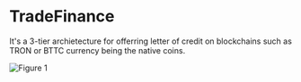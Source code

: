# TradeFinance

It's a 3-tier archietecture for offerring letter of credit on blockchains such as TRON or BTTC currency being the native coins. 

![Figure 1](https://github.com/GauravBiraris/TradeFinance/assets/136731857/bf50fc52-b890-41f8-9400-b64bbfd1871b)
